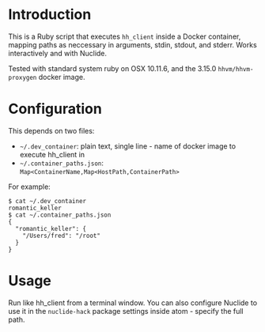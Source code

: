 Introduction
============

This is a Ruby script that executes `hh_client` inside a Docker container, mapping paths as neccessary in arguments, stdin, stdout, and stderr. Works interactively and with Nuclide.

Tested with standard system ruby on OSX 10.11.6, and the 3.15.0 `hhvm/hhvm-proxygen` docker image.

Configuration
=============

This depends on two files:
 - `~/.dev_container`: plain text, single line - name of docker image to execute hh_client in
 - `~/.container_paths.json`: `Map<ContainerName,Map<HostPath,ContainerPath>`

For example:

```
$ cat ~/.dev_container
romantic_keller
$ cat ~/.container_paths.json
{
  "romantic_keller": {
    "/Users/fred": "/root"
  }
}
```

Usage
=====

Run like hh_client from a terminal window. You can also configure Nuclide to use it in the `nuclide-hack` package settings inside atom - specify the full path.